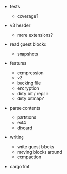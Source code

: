 * tests
  * coverage?

* v3 header
  * more extensions?

* read guest blocks
  * snapshots

* features
  * compression
  * v2
  * backing file
  * encryption
  * dirty bit / repair
  * dirty bitmap?

* parse contents
  * partitions
  * ext4
  * discard

* writing
  * write guest blocks
  * moving blocks around
  * compaction

* cargo fmt
